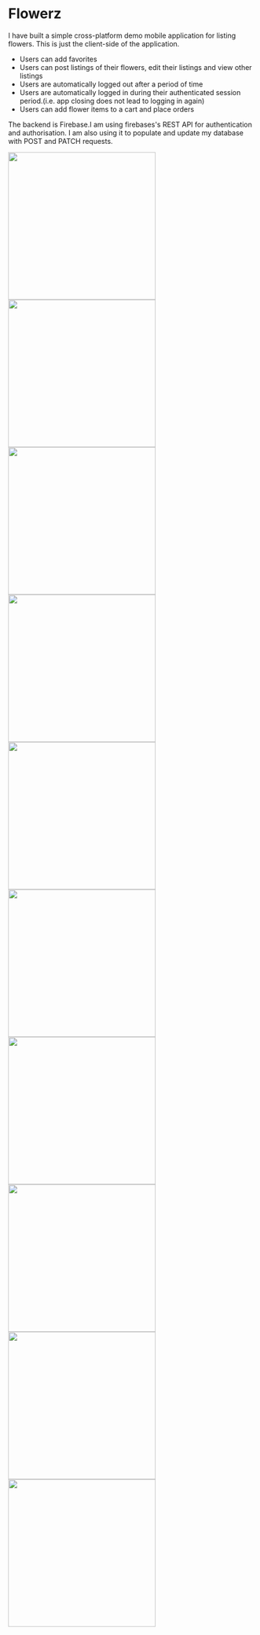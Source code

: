 # Flowerz

I have built a simple cross-platform demo mobile application for listing flowers. This is just the client-side of the application. 

* Users can add favorites
* Users can post listings of their flowers, edit their listings and view other listings
* Users are automatically logged out after a period of time
* Users are automatically logged in during their authenticated session period.(i.e. app closing does not lead to logging in again)
* Users can add flower items to a cart and place orders

The backend is Firebase.I am using firebases's REST API for authentication and authorisation.
I am also using it to populate and update my database with POST and PATCH requests.



<p float="left">
<img src="screenshots/Screenshot_1601381258.png" width="300">
<img src="screenshots/Screenshot_1601381266.png" width="300">
<img src="screenshots/Screenshot_1601382324.png" width="300">
<img src="screenshots/Screenshot_1601382341.png" width="300">
<img src="screenshots/Screenshot_1601382350.png" width="300">
<img src="screenshots/Screenshot_1601382374.png" width="300">
<img src="screenshots/Screenshot_1601382381.png" width="300">  
<img src="screenshots/Screenshot_1601382684.png" width="300">  
<img src="screenshots/Screenshot_1601382764.png" width="300">  
<img src="screenshots/Screenshot_1601382856.png" width="300"> 
</p>








